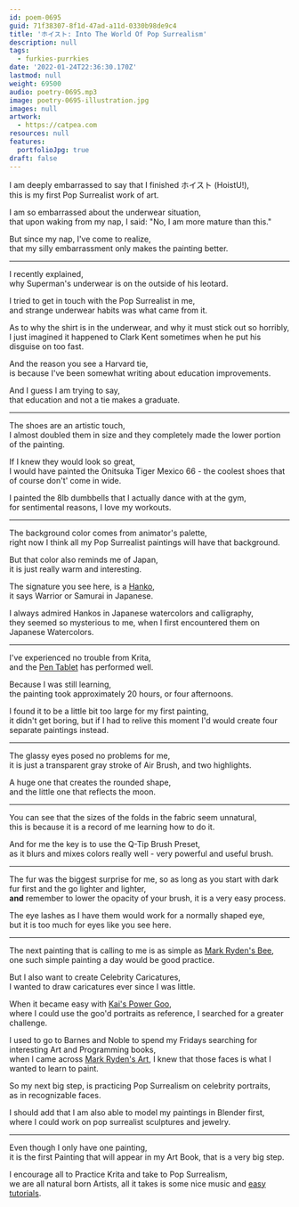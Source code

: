 ```yaml
---
id: poem-0695
guid: 71f38307-8f1d-47ad-a11d-0330b98de9c4
title: 'ホイスト: Into The World Of Pop Surrealism'
description: null
tags:
  - furkies-purrkies
date: '2022-01-24T22:36:30.170Z'
lastmod: null
weight: 69500
audio: poetry-0695.mp3
image: poetry-0695-illustration.jpg
images: null
artwork:
  - https://catpea.com
resources: null
features:
  portfolioJpg: true
draft: false
---
```


I am deeply embarrassed to say that I finished ホイスト (HoistU!),\
this is my first Pop Surrealist work of art.

I am so embarrassed about the underwear situation,\
that upon waking from my nap, I said: "No, I am more mature than this."

But since my nap, I've come to realize,\
that my silly embarrassment only makes the painting better.

---

I recently explained,\
why Superman's underwear is on the outside of his leotard.

I tried to get in touch with the Pop Surrealist in me,\
and strange underwear habits was what came from it.

As to why the shirt is in the underwear, and why it must stick out so horribly,\
I just imagined it happened to Clark Kent sometimes when he put his disguise on too fast.

And the reason you see a Harvard tie,\
is because I've been somewhat writing about education improvements.

And I guess I am trying to say,\
that education and not a tie makes a graduate.

---

The shoes are an artistic touch,\
I almost doubled them in size and they completely made the lower portion of the painting.

If I knew they would look so great,\
I would have painted the Onitsuka Tiger Mexico 66 - the coolest shoes that of course don't' come in wide.

I painted the 8lb dumbbells that I actually dance with at the gym,\
for sentimental reasons, I love my workouts.

---

The background color comes from animator's palette,\
right now I think all my Pop Surrealist paintings will have that background.

But that color also reminds me of Japan,\
it is just really warm and interesting.

The signature you see here, is a [Hanko](https://www.youtube.com/watch?v=IW7Qfw6XD6o),\
it says Warrior or Samurai in Japanese.

I always admired Hankos in Japanese watercolors and calligraphy,\
they seemed so mysterious to me, when I first encountered them on Japanese Watercolors.

---

I've experienced no trouble from Krita,\
and the [Pen Tablet](https://www.amazon.com/dp/B078YR2MTF) has performed well.

Because I was still learning,\
the painting took approximately 20 hours, or four afternoons.

I found it to be a little bit too large for my first painting,\
it didn't get boring, but if I had to relive this moment I'd would create four separate paintings instead.

---

The glassy eyes posed no problems for me,\
it is just a transparent gray stroke of Air Brush, and two highlights.

A huge one that creates the rounded shape,\
and the little one that reflects the moon.

---

You can see that the sizes of the folds in the fabric seem unnatural,\
this is because it is a record of me learning how to do it.

And for me the key is to use the Q-Tip Brush Preset,\
as it blurs and mixes colors really well - very powerful and useful brush.

---

The fur was the biggest surprise for me, so as long as you start with dark fur first and the go lighter and lighter,\
**and** remember to lower the opacity of your brush, it is a very easy process.

The eye lashes as I have them would work for a normally shaped eye,\
but it is too much for eyes like you see here.

---

The next painting that is calling to me is as simple as [Mark Ryden's Bee](https://www.youtube.com/watch?v=Fz2gVtEsHnE),\
one such simple painting a day would be good practice.

But I also want to create Celebrity Caricatures,\
I wanted to draw caricatures ever since I was little.

When it became easy with [Kai's Power Goo](https://www.youtube.com/watch?v=xt06OSIQ0PE),\
where I could use the goo'd portraits as reference, I searched for a greater challenge.

I used to go to Barnes and Noble to spend my Fridays searching for interesting Art and Programming books,\
when I came across [Mark Ryden's Art](https://www.youtube.com/watch?v=_scsuI5V8zs), I knew that those faces is what I wanted to learn to paint.

So my next big step, is practicing Pop Surrealism on celebrity portraits,\
as in recognizable faces.

I should add that I am also able to model my paintings in Blender first,\
where I could work on pop surrealist sculptures and jewelry.

---

Even though I only have one painting,\
it is the first Painting that will appear in my Art Book, that is a very big step.

I encourage all to Practice Krita and take to Pop Surrealism,\
we are all natural born Artists, all it takes is some nice music and [easy tutorials](https://www.youtube.com/results?search_query=Krita+Tutorials).
